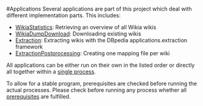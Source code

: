 #Applications
Several applications are part of this project which deal with different implementation parts.
This includes:
 - [WikiaStatistics](wikiaStatistics): Retrieving an overview of all Wikia wikis
 - [WikiaDumpDownload](wikiaDumpDownload): Downloading existing wikis
 - [Extraction](extraction): Extracting wikis with the DBpedia applications.extraction framework
 - [ExtractionPostprocessing](extractionPostprocessing): Creating one mapping file per wiki

All applications can be either run on their own in the listed order or directly all together within a [single process](./SingleProcessApplication.java).

To allow for a stable program, prerequisites are checked before running the actual processes. Please check before running any process whether all [prerequisites](README.md) are fulfilled.
